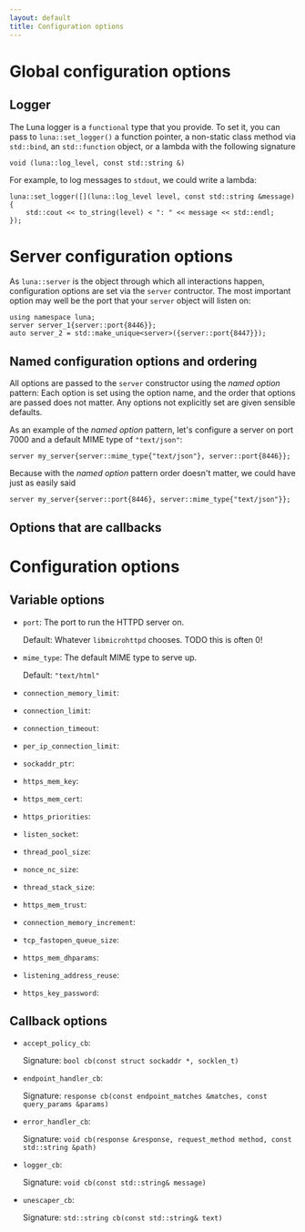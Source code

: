 ```yaml
---
layout: default
title: Configuration options
---
```


# Global configuration options

## Logger

The Luna logger is a `functional` type that you provide. To set it, you can pass to `luna::set_logger()` a function pointer, a non-static class method via `std::bind`, an `std::function` object, or a lambda with the following signature

    void (luna::log_level, const std::string &)

For example, to log messages to `stdout`, we could write a lambda:

    luna::set_logger([](luna::log_level level, const std::string &message)
    {
        std::cout << to_string(level) < ": " << message << std::endl;
    });

# Server configuration options

As `luna::server` is the object through which all interactions happen, configuration options are set via the `server` contructor. The most important option may well be the port that your `server` object will listen on:

    using namespace luna;
    server server_1{server::port{8446}};
    auto server_2 = std::make_unique<server>({server::port{8447}});

## Named configuration options and ordering

All options are passed to the `server` constructor using the _named option_ pattern: Each option is set using the option name, and the order that options are passed does not matter. Any options not explicitly set are given sensible defaults.

As an example of the _named option_ pattern, let's configure a server on port 7000 and a default MIME type of `"text/json"`:

    server my_server{server::mime_type{"text/json"}, server::port{8446}};

Because with the _named option_ pattern order doesn't matter, we could have just as easily said

    server my_server{server::port{8446}, server::mime_type{"text/json"}};

## Options that are callbacks

# Configuration options

## Variable options

- `port`: The port to run the HTTPD server on.
    
    Default: Whatever `libmicrohttpd` chooses. TODO this is often 0!

- `mime_type`: The default MIME type to serve up.

    Default: `"text/html"`


<!-- //TODO just not going to try to support these two for now
//TODO MHD_OPTION_HTTPS_CERT_CALLBACK cbshim_
//    using notify_connection_cb = std::function<void(struct MHD_Connection *connection, void **socket_context, enum MHD_ConnectionNotificationCode toe)>; -->


- `connection_memory_limit`:

- `connection_limit`:

- `connection_timeout`:

- `per_ip_connection_limit`:

- `sockaddr_ptr`:

- `https_mem_key`:

- `https_mem_cert`:

<!-- //`https_cred_type`: //TODO probably don't need to define this one. -->

- `https_priorities`:

- `listen_socket`:

- `thread_pool_size`:

<!-- //`digest_auth_random`: //TODO unsure how best to support this one -->

- `nonce_nc_size`:

- `thread_stack_size`:

- `https_mem_trust`:

- `connection_memory_increment`:

- `tcp_fastopen_queue_size`:

- `https_mem_dhparams`:

- `listening_address_reuse`:

- `https_key_password`:

## Callback options

- `accept_policy_cb`:

    Signature: `bool cb(const struct sockaddr *, socklen_t)`


- `endpoint_handler_cb`:

    Signature: `response cb(const endpoint_matches &matches, const query_params &params)`

- `error_handler_cb`:

    Signature: `void cb(response &response, request_method method, const std::string &path)`

- `logger_cb`:

    Signature: `void cb(const std::string& message)`

- `unescaper_cb`:

    Signature: `std::string cb(const std::string& text)`

 

